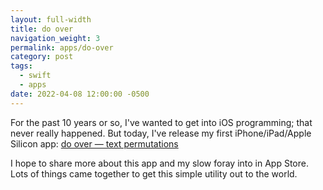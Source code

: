 ```yaml
---
layout: full-width
title: do over
navigation_weight: 3
permalink: apps/do-over
category: post
tags:
  - swift
  - apps
date: 2022-04-08 12:00:00 -0500
---
```


For the past 10 years or so, I've wanted to get into iOS programming; that never really happened. But today, I've release my first iPhone/iPad/Apple Silicon app: [do over — text permutations][app link]

I hope to share more about this app and my slow foray into in App Store. Lots of things came together to get this simple utility out to the world.

[app link]: https://apps.apple.com/us/app/do-over-text-permutations/id1618131760
